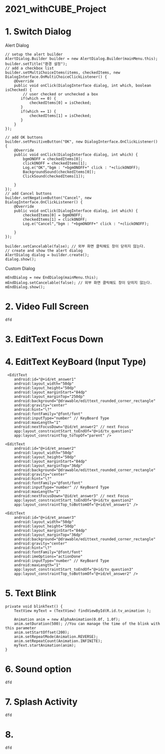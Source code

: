 # 2021_withCUBE_Project



# 1. Switch Dialog

Alert Dialog

    // setup the alert builder
    AlertDialog.Builder builder = new AlertDialog.Builder(mainMenu.this);
    builder.setTitle("환경 설정");
    // add a checkbox list
    builder.setMultiChoiceItems(items, checkedItems, new DialogInterface.OnMultiChoiceClickListener() {
        @Override
        public void onClick(DialogInterface dialog, int which, boolean isChecked) {
            // user checked or unchecked a box
           if(which == 0) {
               checkedItems[0] = isChecked;
           }
           if(which == 1) {
               checkedItems[1] = isChecked;
           }
        }
    });

    // add OK buttons
    builder.setPositiveButton("OK", new DialogInterface.OnClickListener() {
        @Override
        public void onClick(DialogInterface dialog, int which) {
            bgmONOFF = checkedItems[0];
            clickONOFF = checkedItems[1];
            Log.e("OK","bgm : "+bgmONOFF+" click : "+clickONOFF);
            BackgroundSound(checkedItems[0]);
            ClickSound(checkedItems[1]);

        }
    });
    // add Cancel buttons
    builder.setNegativeButton("Cancel", new DialogInterface.OnClickListener() {
        @Override
        public void onClick(DialogInterface dialog, int which) {
            checkedItems[0] = bgmONOFF;
            checkedItems[1] = clickONOFF;
            Log.e("Cancel","bgm : "+bgmONOFF+" click : "+clickONOFF);

        }
    });
    
    builder.setCancelable(false); // 외부 화면 클릭해도 창이 닫히지 않는다.
    // create and show the alert dialog
    AlertDialog dialog = builder.create();
    dialog.show();

Custom Dialog

    mEndDialog = new EndDialog(mainMenu.this);
    mEndDialog.setCancelable(false); // 외부 화면 클릭해도 창이 닫히지 않는다.
    mEndDialog.show();    
    

# 2. Video Full Screen

    dfd

# 3. EditText Focus Down
# 4. EditText KeyBoard (Input Type)

     <EditText
        android:id="@+id/et_answer1"
        android:layout_width="50dp"
        android:layout_height="50dp"
        android:layout_marginStart="84dp"
        android:layout_marginTop="250dp"
        android:background="@drawable/edittext_rounded_corner_rectangle"
        android:gravity="center"
        android:hint="\?"
        android:fontFamily="@font/font"
        android:inputType="number" // KeyBoard Type
        android:maxLength="1"
        android:nextFocusDown="@id/et_answer2" // next Focus
        app:layout_constraintStart_toEndOf="@+id/tv_question1"
        app:layout_constraintTop_toTopOf="parent" />

    <EditText
        android:id="@+id/et_answer2"
        android:layout_width="50dp"
        android:layout_height="50dp"
        android:layout_marginStart="84dp"
        android:layout_marginTop="36dp"
        android:background="@drawable/edittext_rounded_corner_rectangle"
        android:gravity="center"
        android:hint="\?"
        android:fontFamily="@font/font"
        android:inputType="number" // KeyBoard Type
        android:maxLength="1"
        android:nextFocusDown="@id/et_answer3" // next Focus
        app:layout_constraintStart_toEndOf="@+id/tv_question2"
        app:layout_constraintTop_toBottomOf="@+id/et_answer1" />

    <EditText
        android:id="@+id/et_answer3"
        android:layout_width="50dp"
        android:layout_height="50dp"
        android:layout_marginStart="84dp"
        android:layout_marginTop="36dp"
        android:background="@drawable/edittext_rounded_corner_rectangle"
        android:gravity="center"
        android:hint="\?"
        android:fontFamily="@font/font"
        android:imeOptions="actionDone"
        android:inputType="number" // KeyBoard Type
        android:maxLength="1"
        app:layout_constraintStart_toEndOf="@+id/tv_question3"
        app:layout_constraintTop_toBottomOf="@+id/et_answer2" />
    
# 5. Text Blink

    private void blinkText() {
        TextView myText = (TextView) findViewById(R.id.tv_animation );

        Animation anim = new AlphaAnimation(0.0f, 1.0f);
        anim.setDuration(500); //You can manage the time of the blink with this parameter
        anim.setStartOffset(200);
        anim.setRepeatMode(Animation.REVERSE);
        anim.setRepeatCount(Animation.INFINITE);
        myText.startAnimation(anim);
    }

# 6. Sound option

    dfd

# 7. Splash Activity

    dfd

# 8. 

    dfd

